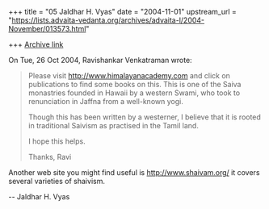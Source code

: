 +++
title = "05 Jaldhar H. Vyas"
date = "2004-11-01"
upstream_url = "https://lists.advaita-vedanta.org/archives/advaita-l/2004-November/013573.html"

+++
[Archive link](https://lists.advaita-vedanta.org/archives/advaita-l/2004-November/013573.html)

On Tue, 26 Oct 2004, Ravishankar Venkatraman wrote:

> Please visit http://www.himalayanacademy.com and click on publications to
> find some books on this.  This is one of the Saiva monastries founded in
> Hawaii by a western Swami, who took to renunciation in Jaffna from a
> well-known yogi.
>
> Though this has been written by a westerner, I believe that it is rooted in
> traditional Saivism as practised in the Tamil land.
>
> I hope this helps.
>
> Thanks,
> Ravi
>

Another web site you might find useful is http://www.shaivam.org/  it
covers several varieties of shaivism.


-- 
Jaldhar H. Vyas <jaldhar at braincells.com>

